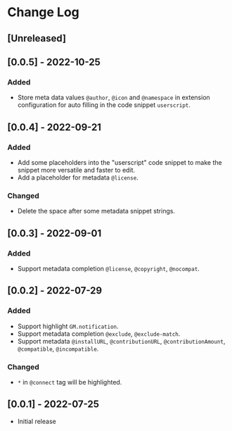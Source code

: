# Change Log

## [Unreleased]

## [0.0.5] - 2022-10-25

### Added

- Store meta data values `@author`, `@icon` and `@namespace` in extension configuration for auto filling in the code snippet `userscript`.

## [0.0.4] - 2022-09-21

### Added

- Add some placeholders into the "userscript" code snippet to make the snippet more versatile and faster to edit.
- Add a placeholder for metadata `@license`.

### Changed

- Delete the space after some metadata snippet strings.

## [0.0.3] - 2022-09-01

### Added

- Support metadata completion `@license`, `@copyright`, `@nocompat`.

## [0.0.2] - 2022-07-29

### Added

- Support highlight `GM.notification`.
- Support metadata completion `@exclude`, `@exclude-match`.
- Support metadata `@installURL`, `@contributionURL`, `@contributionAmount`, `@compatible`, `@incompatible`.

### Changed

- `*` in `@connect` tag will be highlighted.

## [0.0.1] - 2022-07-25

- Initial release
